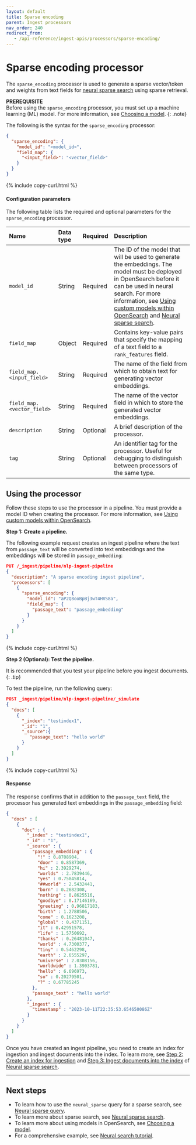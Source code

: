 ```yaml
---
layout: default
title: Sparse encoding
parent: Ingest processors
nav_order: 240
redirect_from:
   - /api-reference/ingest-apis/processors/sparse-encoding/
---
```


# Sparse encoding processor

The `sparse_encoding` processor is used to generate a sparse vector/token and weights from text fields for [neural sparse search]({{site.url}}{{site.baseurl}}/search-plugins/neural-sparse-search/) using sparse retrieval. 

**PREREQUISITE**<br>
Before using the `sparse_encoding` processor, you must set up a machine learning (ML) model. For more information, see [Choosing a model]({{site.url}}{{site.baseurl}}/ml-commons-plugin/integrating-ml-models/#choosing-a-model).
{: .note}

The following is the syntax for the `sparse_encoding` processor: 

```json
{
  "sparse_encoding": {
    "model_id": "<model_id>",
    "field_map": {
      "<input_field>": "<vector_field>"
    }
  }
}
```
{% include copy-curl.html %}

#### Configuration parameters

The following table lists the required and optional parameters for the `sparse_encoding` processor.

| Name  | Data type | Required  | Description  |
|:---|:---|:---|:---|
`model_id` | String | Required | The ID of the model that will be used to generate the embeddings. The model must be deployed in OpenSearch before it can be used in neural search. For more information, see [Using custom models within OpenSearch]({{site.url}}{{site.baseurl}}/ml-commons-plugin/using-ml-models/) and [Neural sparse search]({{site.url}}{{site.baseurl}}/search-plugins/neural-sparse-search/).
`field_map` | Object | Required | Contains key-value pairs that specify the mapping of a text field to a `rank_features` field.
`field_map.<input_field>` | String | Required | The name of the field from which to obtain text for generating vector embeddings.
`field_map.<vector_field>`  | String | Required | The name of the vector field in which to store the generated vector embeddings.
`description`  | String | Optional  | A brief description of the processor.  |
`tag` | String | Optional | An identifier tag for the processor. Useful for debugging to distinguish between processors of the same type. |

## Using the processor

Follow these steps to use the processor in a pipeline. You must provide a model ID when creating the processor. For more information, see [Using custom models within OpenSearch]({{site.url}}{{site.baseurl}}/ml-commons-plugin/using-ml-models/). 

**Step 1: Create a pipeline.** 

The following example request creates an ingest pipeline where the text from `passage_text` will be converted into text embeddings and the embeddings will be stored in `passage_embedding`:

```json
PUT /_ingest/pipeline/nlp-ingest-pipeline
{
  "description": "A sparse encoding ingest pipeline",
  "processors": [
    {
      "sparse_encoding": {
        "model_id": "aP2Q8ooBpBj3wT4HVS8a",
        "field_map": {
          "passage_text": "passage_embedding"
        }
      }
    }
  ]
}
```
{% include copy-curl.html %}

**Step 2 (Optional): Test the pipeline.**

It is recommended that you test your pipeline before you ingest documents.
{: .tip}

To test the pipeline, run the following query:

```json
POST _ingest/pipeline/nlp-ingest-pipeline/_simulate
{
  "docs": [
    {
      "_index": "testindex1",
      "_id": "1",
      "_source":{
         "passage_text": "hello world"
      }
    }
  ]
}
```
{% include copy-curl.html %}

#### Response

The response confirms that in addition to the `passage_text` field, the processor has generated text embeddings in the `passage_embedding` field:

```json
{
  "docs" : [
    {
      "doc" : {
        "_index" : "testindex1",
        "_id" : "1",
        "_source" : {
          "passage_embedding" : {
            "!" : 0.8708904,
            "door" : 0.8587369,
            "hi" : 2.3929274,
            "worlds" : 2.7839446,
            "yes" : 0.75845814,
            "##world" : 2.5432441,
            "born" : 0.2682308,
            "nothing" : 0.8625516,
            "goodbye" : 0.17146169,
            "greeting" : 0.96817183,
            "birth" : 1.2788506,
            "come" : 0.1623208,
            "global" : 0.4371151,
            "it" : 0.42951578,
            "life" : 1.5750692,
            "thanks" : 0.26481047,
            "world" : 4.7300377,
            "tiny" : 0.5462298,
            "earth" : 2.6555297,
            "universe" : 2.0308156,
            "worldwide" : 1.3903781,
            "hello" : 6.696973,
            "so" : 0.20279501,
            "?" : 0.67785245
          },
          "passage_text" : "hello world"
        },
        "_ingest" : {
          "timestamp" : "2023-10-11T22:35:53.654650086Z"
        }
      }
    }
  ]
}
```

Once you have created an ingest pipeline, you need to create an index for ingestion and ingest documents into the index. To learn more, see [Step 2: Create an index for ingestion]({{site.url}}{{site.baseurl}}/search-plugins/neural-sparse-search/#step-2-create-an-index-for-ingestion) and [Step 3: Ingest documents into the index]({{site.url}}{{site.baseurl}}/search-plugins/neural-sparse-search/#step-3-ingest-documents-into-the-index) of [Neural sparse search]({{site.url}}{{site.baseurl}}/search-plugins/neural-sparse-search/).

---

## Next steps

- To learn how to use the `neural_sparse` query for a sparse search, see [Neural sparse query]({{site.url}}{{site.baseurl}}/query-dsl/specialized/neural-sparse/).
- To learn more about sparse search, see [Neural sparse search]({{site.url}}{{site.baseurl}}/search-plugins/neural-sparse-search/).
- To learn more about using models in OpenSearch, see [Choosing a model]({{site.url}}{{site.baseurl}}/ml-commons-plugin/integrating-ml-models/#choosing-a-model).
- For a comprehensive example, see [Neural search tutorial]({{site.url}}{{site.baseurl}}/search-plugins/neural-search-tutorial/).
